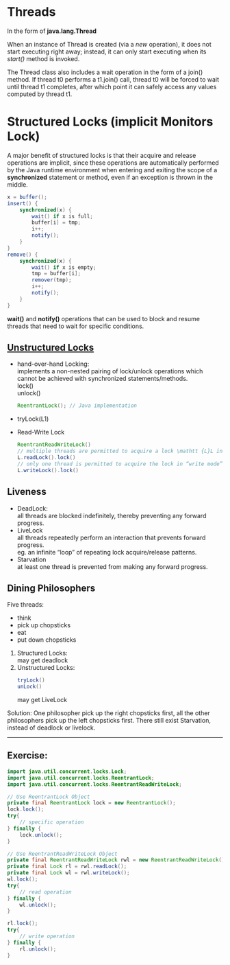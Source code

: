 # Threads

In the form of **java.lang.Thread**

When an instance of Thread is created (via a *new* operation), it does not start executing right away; instead, it can only start executing when its *start()* method is invoked.

The Thread class also includes a wait operation in the form of a join() method. If thread t0 performs a t1.join() call, thread t0 will be forced to wait until thread t1 completes, after which point it can safely access any values computed by thread t1.

# Structured Locks (implicit Monitors Lock)
 A major benefit of structured locks is that their acquire and release operations are implicit, since these operations are automatically performed by the Java runtime environment when entering and exiting the scope of a **synchronized** statement or method, even if an exception is thrown in the middle.
```java
x = buffer();
insert() {
    synchronized(x) {
        wait() if x is full;
        buffer[i] = tmp;
        i++;
        notify();
    }
}
remove() {
    synchronized(x) {
        wait() if x is empty;
        tmp = buffer[i];
        remover(tmp);
        i++;
        notify();
    }
}
```
**wait()** and **notify()** operations that can be used to block and resume threads that need to wait for specific conditions.


## [Unstructured Locks](https://docs.oracle.com/javase/7/docs/api/java/util/concurrent/locks/Lock.html)
- hand-over-hand Locking:  
implements a non-nested pairing of lock/unlock operations which cannot be achieved with synchronized statements/methods.  
lock()  
unlock()  
    ```java
    ReentrantLock(); // Java implementation
    ```

-    tryLock(L1)

- Read-Write Lock
    ```java
    ReentrantReadWriteLock()
    // multiple threads are permitted to acquire a lock \mathtt {L}L in “read mode”
    L.readLock().lock()
    // only one thread is permitted to acquire the lock in “write mode”
    L.writeLock().lock()
    ```

## Liveness
- DeadLock:  
  all threads are blocked indefinitely, thereby preventing any forward progress.
- LiveLock  
  all threads repeatedly perform an interaction that prevents forward progress.  
  eg. an infinite “loop” of repeating lock acquire/release patterns.
- Starvation  
  at least one thread is prevented from making any forward progress.

## Dining Philosophers
Five threads:
- think
- pick up chopsticks
- eat
- put down chopsticks

1. Structured Locks:  
   may get deadlock
2. Unstructured Locks:
   ```java
   tryLock()
   unLock()
   ```
   may get LiveLock

Solution: One philosopher pick up the right chopsticks first, all the other philosophers pick up the left chopsticks first. There still exist Starvation, instead of deadlock or livelock.

---
## Exercise:
```java
import java.util.concurrent.locks.Lock;
import java.util.concurrent.locks.ReentrantLock;
import java.util.concurrent.locks.ReentrantReadWriteLock;

// Use ReentrantLock Object
private final ReentrantLock lock = new ReentrantLock();
lock.lock();
try{
    // specific operation
} finally {
    lock.unlock();
}

// Use ReentrantReadWriteLock Object
private final ReentrantReadWriteLock rwl = new ReentrantReadWriteLock();
private final Lock rl = rwl.readLock();
private final Lock wl = rwl.writeLock();
wl.lock();
try{
    // read operation
} finally {
    wl.unlock();
}

rl.lock();
try{
    // write operation
} finally {
    rl.unlock();
}
```